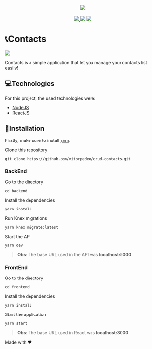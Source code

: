 <h1 align="center">
 <img src="https://i.imgur.com/sGWP3jK.png" />
</h1>

<p align="center" >
  <a href="https://www.linkedin.com/in/vitor-pereira-309a7319b/" >
    <img src="https://img.shields.io/badge/Made%20By-vitorpedeo-blue" />
  </a>
    <img src="https://img.shields.io/github/languages/top/vitorpedeo/crud-contacts" />
    <img src="https://img.shields.io/github/languages/count/vitorpedeo/crud-contacts" />
</p>


# :telephone_receiver:Contacts

![](https://i.imgur.com/4mMbg9G.png)


Contacts is a simple application that let you manage your contacts list easily!

## :computer:Technologies

For this project, the used technologies were:
* [NodeJS](http://nodejs.org/)
* [ReactJS](https://pt-br.reactjs.org/)

## :rocket:Installation

Firstly, make sure to install [yarn](https://yarnpkg.com/).

Clone this repository
```
git clone https://github.com/vitorpedeo/crud-contacts.git
```
### BackEnd

Go to the directory
```
cd backend
```
Install the dependencies
```
yarn install
```
Run Knex migrations
```
yarn knex migrate:latest
```
Start the API
```
yarn dev
```
>**Obs**: The base URL used in the API was **localhost:5000**

### FrontEnd

Go to the directory
```
cd frontend
```
Install the dependencies
```
yarn install
```
Start the application
```
yarn start
```
>**Obs**: The base URL used in React was **localhost:3000**


Made with :heart:
